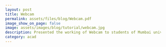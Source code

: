 ```yaml
---
layout: post
title: Webcam
permalink: assets/files/blog/Webcam.pdf
image_show_on_page: false
image: assets/images/blog/tutorial/webcam.jpg
description: Presented the working of Webcam to students of Mumbai university
category: acad
---
```

